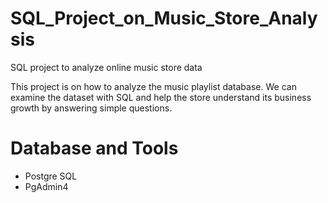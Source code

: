 # SQL_Project_on_Music_Store_Analysis
SQL project to analyze online music store data

This project is on how to analyze the music playlist database. We can examine the dataset with SQL and help the store understand its business growth by answering simple questions.
# Database and Tools
* Postgre SQL
* PgAdmin4

